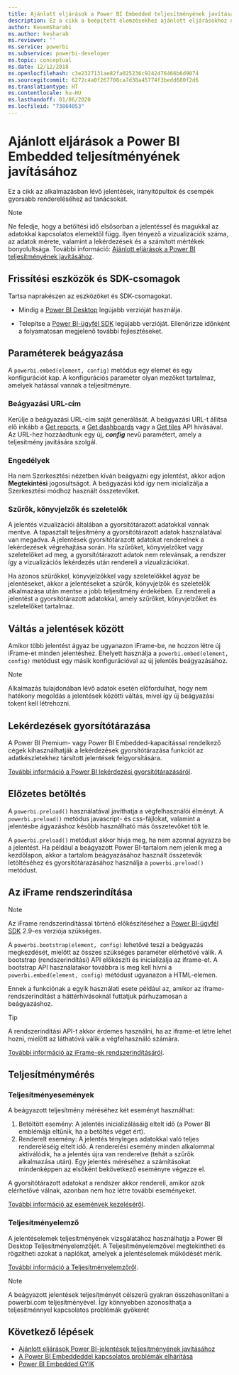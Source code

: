 ```yaml
---
title: Ajánlott eljárások a Power BI Embedded teljesítményének javításához
description: Ez a cikk a beépített elemzésekhez ajánlott eljárásokhoz nyújt útmutatást
author: KesemSharabi
ms.author: kesharab
ms.reviewer: ''
ms.service: powerbi
ms.subservice: powerbi-developer
ms.topic: conceptual
ms.date: 12/12/2018
ms.openlocfilehash: c3e2327131ae82fa025236c9242476466b6d9074
ms.sourcegitcommit: 6272c4a0f267708ca7d38a45774f3bedd680f2d6
ms.translationtype: HT
ms.contentlocale: hu-HU
ms.lasthandoff: 01/06/2020
ms.locfileid: "73864053"
---
```

# <a name="power-bi-embedded-performance-best-practices"></a>Ajánlott eljárások a Power BI Embedded teljesítményének javításához

Ez a cikk az alkalmazásban lévő jelentések, irányítópultok és csempék gyorsabb rendereléséhez ad tanácsokat.

> [!Note]
> Ne feledje, hogy a betöltési idő elsősorban a jelentéssel és magukkal az adatokkal kapcsolatos elemektől függ. Ilyen tényező a vizualizációk száma, az adatok mérete, valamint a lekérdezések és a számított mértékek bonyolultsága. További információ: [Ajánlott eljárások a Power BI teljesítményének javításához](../power-bi-reports-performance.md).

## <a name="update-tools-and-sdk-packages"></a>Frissítési eszközök és SDK-csomagok

Tartsa naprakészen az eszközöket és SDK-csomagokat.

* Mindig a [Power BI Desktop](https://powerbi.microsoft.com/desktop/) legújabb verzióját használja.

* Telepítse a [Power BI-ügyfél SDK](https://github.com/Microsoft/PowerBI-JavaScript) legújabb verzióját. Ellenőrizze időnként a folyamatosan megjelenő további fejlesztéseket.

## <a name="embed-parameters"></a>Paraméterek beágyazása

A `powerbi.embed(element, config)` metódus egy elemet és egy konfigurációt kap. A konfigurációs paraméter olyan mezőket tartalmaz, amelyek hatással vannak a teljesítményre.

### <a name="embed-url"></a>Beágyazási URL-cím

Kerülje a beágyazási URL-cím saját generálását. A beágyazási URL-t állítsa elő inkább a [Get reports](/rest/api/power-bi/reports/getreportsingroup), a [Get dashboards](/rest/api/power-bi/dashboards/getdashboardsingroup) vagy a [Get tiles](/rest/api/power-bi/dashboards/gettilesingroup) API hívásával. Az URL-hez hozzáadtunk egy új, **_config_** nevű paramétert, amely a teljesítmény javítására szolgál.

### <a name="permissions"></a>Engedélyek

Ha nem Szerkesztési nézetben kíván beágyazni egy jelentést, akkor adjon **Megtekintési** jogosultságot. A beágyazási kód így nem inicializálja a Szerkesztési módhoz használt összetevőket.

### <a name="filters-bookmarks-and-slicers"></a>Szűrők, könyvjelzők és szeletelők

A jelentés vizualizációi általában a gyorsítótárazott adatokkal vannak mentve. A tapasztalt teljesítmény a gyorsítótárazott adatok használatával van megadva. A jelentések gyorsítótárazott adatokat renderelnek a lekérdezések végrehajtása során. Ha szűrőket, könyvjelzőket vagy szeletelőket ad meg, a gyorsítótárazott adatok nem relevánsak, a rendszer így a vizualizációs lekérdezés után rendereli a vizualizációkat.

Ha azonos szűrőkkel, könyvjelzőkkel vagy szeletelőkkel ágyaz be jelentéseket, akkor a jelentéseket a szűrők, könyvjelzők és szeletelők alkalmazása után mentse a jobb teljesítmény érdekében. Ez rendereli a jelentést a gyorsítótárazott adatokkal, amely szűrőket, könyvjelzőket és szeletelőket tartalmaz.

## <a name="switching-between-reports"></a>Váltás a jelentések között

Amikor több jelentést ágyaz be ugyanazon iFrame-be, ne hozzon létre új iFrame-et minden jelentéshez. Ehelyett használja a `powerbi.embed(element, config)` metódust egy másik konfigurációval az új jelentés beágyazásához.

> [!NOTE]
> Alkalmazás tulajdonában lévő adatok esetén előfordulhat, hogy nem hatékony megoldás a jelentések közötti váltás, mivel így új beágyazási tokent kell létrehozni.

## <a name="query-caching"></a>Lekérdezések gyorsítótárazása

A Power BI Premium- vagy Power BI Embedded-kapacitással rendelkező cégek kihasználhatják a lekérdezések gyorsítótárazása funkciót az adatkészletekhez társított jelentések felgyorsítására.

[További információ a Power BI lekérdezési gyorsítótárazásáról](../power-bi-query-caching.md).

## <a name="preload"></a>Előzetes betöltés

A `powerbi.preload()` használatával javíthatja a végfelhasználói élményt. A `powerbi.preload()` metódus javascript- és css-fájlokat, valamint a jelentésbe ágyazáshoz később használható más összetevőket tölt le.

A `powerbi.preload()` metódust akkor hívja meg, ha nem azonnal ágyazza be a jelentést. Ha például a beágyazott Power BI-tartalom nem jelenik meg a kezdőlapon, akkor a tartalom beágyazásához használt összetevők letöltéséhez és gyorsítótárazásához használja a `powerbi.preload()` metódust.

## <a name="bootstrapping-the-iframe"></a>Az iFrame rendszerindítása

> [!NOTE]
> Az iFrame rendszerindítással történő előkészítéséhez a [Power BI-ügyfél SDK](https://github.com/Microsoft/PowerBI-JavaScript) 2.9-es verziója szükséges.

A `powerbi.bootstrap(element, config)` lehetővé teszi a beágyazás megkezdését, mielőtt az összes szükséges paraméter elérhetővé válik. A bootstrap (rendszerindítási) API előkészíti és inicializálja az iframe-et.
A bootstrap API használatakor továbbra is meg kell hívni a `powerbi.embed(element, config)` metódust ugyanazon a HTML-elemen.

Ennek a funkciónak a egyik használati esete például az, amikor az iframe-rendszerindítást a háttérhívásoknál futtatjuk párhuzamosan a beágyazáshoz.
> [!TIP]
> A rendszerindítási API-t akkor érdemes használni, ha az iframe-et létre lehet hozni, mielőtt az láthatóvá válik a végfelhasználó számára.

[További információ az iFrame-ek rendszerindításáról](https://github.com/Microsoft/PowerBI-JavaScript/wiki/Bootstrap-For-Better-Performance).

## <a name="measure-performance"></a>Teljesítménymérés

### <a name="performance-events"></a>Teljesítményesemények

A beágyazott teljesítmény méréséhez két eseményt használhat:

1. Betöltött esemény: A jelentés inicializálásáig eltelt idő (a Power BI emblémája eltűnik, ha a betöltés véget ért).
2. Renderelt esemény: A jelentés tényleges adatokkal való teljes rendereléséig eltelt idő. A renderelési esemény minden alkalommal aktiválódik, ha a jelentés újra van renderelve (tehát a szűrők alkalmazása után). Egy jelentés méréséhez a számításokat mindenképpen az elsőként bekövetkező eseményre végezze el.

A gyorsítótárazott adatokat a rendszer akkor rendereli, amikor azok elérhetővé válnak, azonban nem hoz létre további eseményeket.

[További információ az események kezeléséről](https://github.com/Microsoft/PowerBI-JavaScript/wiki/Handling-Events).

### <a name="performance-analyzer"></a>Teljesítményelemző

A jelentéselemek teljesítményének vizsgálatához használhatja a Power BI Desktop Teljesítményelemzőjét.
A Teljesítményelemzővel megtekintheti és rögzítheti azokat a naplókat, amelyek a jelentéselemek működését mérik.

[További információ a Teljesítményelemzőről](../desktop-performance-analyzer.md).

> [!NOTE]
> A beágyazott jelentések teljesítményét célszerű gyakran összehasonlítani a powerbi.com teljesítményével. Így könnyebben azonosíthatja a teljesítménnyel kapcsolatos problémák gyökerét

## <a name="next-steps"></a>Következő lépések

* [Ajánlott eljárások Power BI-jelentések teljesítményének javításához](../power-bi-reports-performance.md)
* [A Power BI Embeddeddel kapcsolatos problémák elhárítása](embedded-troubleshoot.md)
* [Power BI Embedded GYIK](embedded-faq.md)
